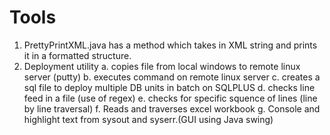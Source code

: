 # Tools
1. PrettyPrintXML.java has a method which takes in XML string and prints it in a formatted structure.
2. Deployment utility
a. copies file from local windows to remote linux server (putty)
b. executes command on remote linux server
c. creates a sql file to deploy multiple DB units in batch on SQLPLUS
d. checks line feed in a file (use of regex)
e. checks for specific squence of lines (line by line traversal)
f. Reads and traverses excel workbook
g. Console and highlight text from sysout and syserr.(GUI using Java swing)

